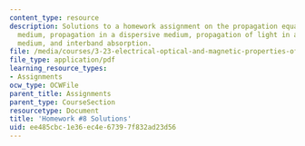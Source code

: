```yaml
---
content_type: resource
description: Solutions to a homework assignment on the propagation equation in a non-dispersive
  medium, propagation in a dispersive medium, propagation of light in a conducting
  medium, and interband absorption.
file: /media/courses/3-23-electrical-optical-and-magnetic-properties-of-materials-fall-2007/ee485cbc1e36ec4e67397f832ad23d56_sol8.pdf
file_type: application/pdf
learning_resource_types:
- Assignments
ocw_type: OCWFile
parent_title: Assignments
parent_type: CourseSection
resourcetype: Document
title: 'Homework #8 Solutions'
uid: ee485cbc-1e36-ec4e-6739-7f832ad23d56
---
```

